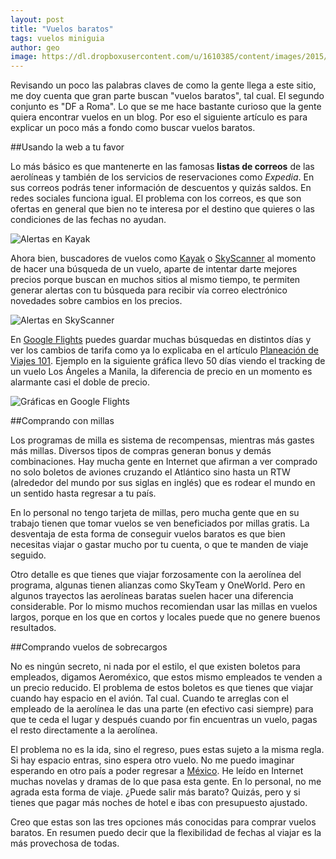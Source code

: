 ```yaml
---
layout: post
title: "Vuelos baratos"
tags: vuelos miniguia
author: geo
image: https://dl.dropboxusercontent.com/u/1610385/content/images/2015/04/10988582504_9eef7bb993.jpg
---
```

Revisando un poco las palabras claves de como la gente llega a este sitio, me doy cuenta que gran parte buscan "vuelos baratos", tal cual. El segundo conjunto es "DF a Roma". Lo que se me hace bastante curioso que la gente quiera encontrar vuelos en un blog. Por eso el siguiente artículo es para explicar un poco más a fondo como buscar vuelos baratos. 

##Usando la web a tu favor

Lo más básico es que mantenerte en las famosas **listas de correos** de las aerolíneas y también de los servicios de reservaciones como *Expedia*. En sus correos podrás tener información de descuentos y quizás saldos. En redes sociales funciona igual. El problema con los correos, es que son ofertas en general que bien no te interesa por el destino que quieres o las condiciones de las fechas no ayudan.

![Alertas en Kayak](https://dl.dropboxusercontent.com/u/1610385/content/images/2015/04/kayak.png)

Ahora bien, buscadores de vuelos como [Kayak](http://kayak.com/) o [SkyScanner](http://www.skyscanner.com/) al momento de hacer una búsqueda de un vuelo, aparte de intentar darte mejores precios porque buscan en muchos sitios al mismo tiempo, te permiten generar alertas con tu búsqueda para recibir vía correo electrónico novedades sobre cambios en los precios.

![Alertas en SkyScanner](https://dl.dropboxusercontent.com/u/1610385/content/images/2015/04/skyscanner.png)

En [Google Flights](http://flights.google.com/) puedes guardar muchas búsquedas en distintos días y ver los cambios de tarifa como ya lo explicaba en el artículo [Planeación de Viajes 101](/planeacion-de-viaje-101/). Ejemplo en la siguiente gráfica llevo 50 días viendo el tracking de un vuelo Los Ángeles a Manila, la diferencia de precio en un momento es alarmante casi el doble de precio.

![Gráficas en Google Flights](https://dl.dropboxusercontent.com/u/1610385/content/images/2015/04/Google.png)

##Comprando con millas

Los programas de milla es sistema de recompensas, mientras más gastes más millas. Diversos tipos de compras generan bonus y demás combinaciones. Hay mucha gente en Internet que afirman a ver comprado no solo boletos de aviones cruzando el Atlántico sino hasta un RTW (alrededor del mundo por sus siglas en inglés) que es rodear el mundo en un sentido hasta regresar a tu país. 

En lo personal no tengo tarjeta de millas, pero mucha gente que en su trabajo tienen que tomar vuelos se ven beneficiados por millas gratis. La desventaja de esta forma de conseguir vuelos baratos es que bien necesitas viajar o gastar mucho por tu cuenta, o que te manden de viaje seguido. 

Otro detalle es que tienes que viajar forzosamente con la aerolínea del programa, algunas tienen alianzas como SkyTeam y OneWorld. Pero en algunos trayectos las aerolíneas baratas suelen hacer una diferencia considerable. Por lo mismo muchos recomiendan usar las millas en vuelos largos, porque en los que en cortos y locales puede que no genere buenos resultados. 

##Comprando vuelos de sobrecargos

No es ningún secreto, ni nada por el estilo, el que existen boletos para empleados, digamos Aeroméxico, que estos mismo empleados te venden a un precio reducido. El problema de estos boletos es que tienes que viajar cuando hay espacio en el avión. Tal cual. Cuando te arreglas con el empleado de la aerolínea le das una parte (en efectivo casi siempre) para que te ceda el lugar y después cuando por fin encuentras un vuelo,  pagas el resto directamente a la aerolínea.

El problema no es la ida, sino el regreso, pues estas sujeto a la misma regla. Si hay espacio entras, sino espera otro vuelo. No me puedo imaginar esperando en otro país a poder regresar a [México](/tag/mexico). He leído en Internet muchas novelas y dramas de lo que pasa esta gente. En lo personal, no me agrada esta forma de viaje. ¿Puede salir más barato? Quizás, pero y si tienes que pagar más noches de hotel e ibas con presupuesto ajustado.

Creo que estas son las tres opciones más conocidas para comprar vuelos baratos. En resumen puedo decir que la flexibilidad de fechas al viajar es la más provechosa de todas.